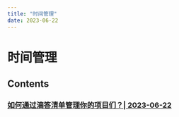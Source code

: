 ```yaml
---
title: "时间管理"
date: 2023-06-22
---
```


# 时间管理

## Contents

### [如何通过滴答清单管理你的项目们？| 2023-06-22](http://tangbeanzy.com/docs/others/time-management/20230621_time-management-by-ticktick/)





